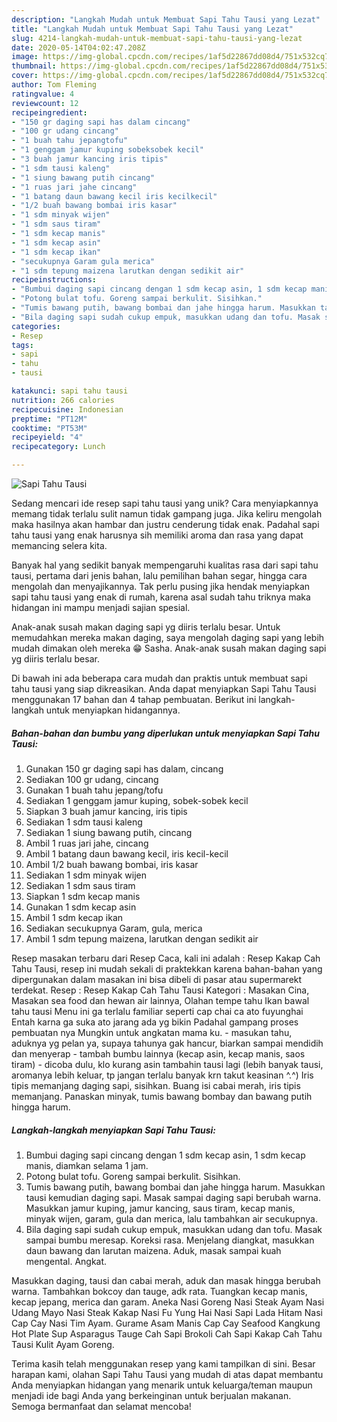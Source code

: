 ```yaml
---
description: "Langkah Mudah untuk Membuat Sapi Tahu Tausi yang Lezat"
title: "Langkah Mudah untuk Membuat Sapi Tahu Tausi yang Lezat"
slug: 4214-langkah-mudah-untuk-membuat-sapi-tahu-tausi-yang-lezat
date: 2020-05-14T04:02:47.208Z
image: https://img-global.cpcdn.com/recipes/1af5d22867dd08d4/751x532cq70/sapi-tahu-tausi-foto-resep-utama.jpg
thumbnail: https://img-global.cpcdn.com/recipes/1af5d22867dd08d4/751x532cq70/sapi-tahu-tausi-foto-resep-utama.jpg
cover: https://img-global.cpcdn.com/recipes/1af5d22867dd08d4/751x532cq70/sapi-tahu-tausi-foto-resep-utama.jpg
author: Tom Fleming
ratingvalue: 4
reviewcount: 12
recipeingredient:
- "150 gr daging sapi has dalam cincang"
- "100 gr udang cincang"
- "1 buah tahu jepangtofu"
- "1 genggam jamur kuping sobeksobek kecil"
- "3 buah jamur kancing iris tipis"
- "1 sdm tausi kaleng"
- "1 siung bawang putih cincang"
- "1 ruas jari jahe cincang"
- "1 batang daun bawang kecil iris kecilkecil"
- "1/2 buah bawang bombai iris kasar"
- "1 sdm minyak wijen"
- "1 sdm saus tiram"
- "1 sdm kecap manis"
- "1 sdm kecap asin"
- "1 sdm kecap ikan"
- "secukupnya Garam gula merica"
- "1 sdm tepung maizena larutkan dengan sedikit air"
recipeinstructions:
- "Bumbui daging sapi cincang dengan 1 sdm kecap asin, 1 sdm kecap manis, diamkan selama 1 jam."
- "Potong bulat tofu. Goreng sampai berkulit. Sisihkan."
- "Tumis bawang putih, bawang bombai dan jahe hingga harum. Masukkan tausi kemudian daging sapi. Masak sampai daging sapi berubah warna. Masukkan jamur kuping, jamur kancing, saus tiram, kecap manis, minyak wijen, garam, gula dan merica, lalu tambahkan air secukupnya."
- "Bila daging sapi sudah cukup empuk, masukkan udang dan tofu. Masak sampai bumbu meresap. Koreksi rasa. Menjelang diangkat, masukkan daun bawang dan larutan maizena. Aduk, masak sampai kuah mengental. Angkat."
categories:
- Resep
tags:
- sapi
- tahu
- tausi

katakunci: sapi tahu tausi 
nutrition: 266 calories
recipecuisine: Indonesian
preptime: "PT12M"
cooktime: "PT53M"
recipeyield: "4"
recipecategory: Lunch

---
```



![Sapi Tahu Tausi](https://img-global.cpcdn.com/recipes/1af5d22867dd08d4/751x532cq70/sapi-tahu-tausi-foto-resep-utama.jpg)

Sedang mencari ide resep sapi tahu tausi yang unik? Cara menyiapkannya memang tidak terlalu sulit namun tidak gampang juga. Jika keliru mengolah maka hasilnya akan hambar dan justru cenderung tidak enak. Padahal sapi tahu tausi yang enak harusnya sih memiliki aroma dan rasa yang dapat memancing selera kita.

Banyak hal yang sedikit banyak mempengaruhi kualitas rasa dari sapi tahu tausi, pertama dari jenis bahan, lalu pemilihan bahan segar, hingga cara mengolah dan menyajikannya. Tak perlu pusing jika hendak menyiapkan sapi tahu tausi yang enak di rumah, karena asal sudah tahu triknya maka hidangan ini mampu menjadi sajian spesial.

Anak-anak susah makan daging sapi yg diiris terlalu besar. Untuk memudahkan mereka makan daging, saya mengolah daging sapi yang lebih mudah dimakan oleh mereka 😁 Sasha. Anak-anak susah makan daging sapi yg diiris terlalu besar.


Di bawah ini ada beberapa cara mudah dan praktis untuk membuat sapi tahu tausi yang siap dikreasikan. Anda dapat menyiapkan Sapi Tahu Tausi menggunakan 17 bahan dan 4 tahap pembuatan. Berikut ini langkah-langkah untuk menyiapkan hidangannya.

<!--inarticleads1-->

##### Bahan-bahan dan bumbu yang diperlukan untuk menyiapkan Sapi Tahu Tausi:

1. Gunakan 150 gr daging sapi has dalam, cincang
1. Sediakan 100 gr udang, cincang
1. Gunakan 1 buah tahu jepang/tofu
1. Sediakan 1 genggam jamur kuping, sobek-sobek kecil
1. Siapkan 3 buah jamur kancing, iris tipis
1. Sediakan 1 sdm tausi kaleng
1. Sediakan 1 siung bawang putih, cincang
1. Ambil 1 ruas jari jahe, cincang
1. Ambil 1 batang daun bawang kecil, iris kecil-kecil
1. Ambil 1/2 buah bawang bombai, iris kasar
1. Sediakan 1 sdm minyak wijen
1. Sediakan 1 sdm saus tiram
1. Siapkan 1 sdm kecap manis
1. Gunakan 1 sdm kecap asin
1. Ambil 1 sdm kecap ikan
1. Sediakan secukupnya Garam, gula, merica
1. Ambil 1 sdm tepung maizena, larutkan dengan sedikit air


Resep masakan terbaru dari Resep Caca, kali ini adalah : Resep Kakap Cah Tahu Tausi, resep ini mudah sekali di praktekkan karena bahan-bahan yang dipergunakan dalam masakan ini bisa dibeli di pasar atau supermarekt terdekat. Resep : Resep Kakap Cah Tahu Tausi Kategori : Masakan Cina, Masakan sea food dan hewan air lainnya, Olahan tempe tahu Ikan bawal tahu tausi Menu ini ga terlalu familiar seperti cap chai ca ato fuyunghai Entah karna ga suka ato jarang ada yg bikin Padahal gampang proses pembuatan nya Mungkin untuk angkatan mama ku. - masukan tahu, aduknya yg pelan ya, supaya tahunya gak hancur, biarkan sampai mendidih dan menyerap - tambah bumbu lainnya (kecap asin, kecap manis, saos tiram) - dicoba dulu, klo kurang asin tambahin tausi lagi (lebih banyak tausi, aromanya lebih keluar, tp jangan terlalu banyak krn takut keasinan ^.^) Iris tipis memanjang daging sapi, sisihkan. Buang isi cabai merah, iris tipis memanjang. Panaskan minyak, tumis bawang bombay dan bawang putih hingga harum. 

<!--inarticleads2-->

##### Langkah-langkah menyiapkan Sapi Tahu Tausi:

1. Bumbui daging sapi cincang dengan 1 sdm kecap asin, 1 sdm kecap manis, diamkan selama 1 jam.
1. Potong bulat tofu. Goreng sampai berkulit. Sisihkan.
1. Tumis bawang putih, bawang bombai dan jahe hingga harum. Masukkan tausi kemudian daging sapi. Masak sampai daging sapi berubah warna. Masukkan jamur kuping, jamur kancing, saus tiram, kecap manis, minyak wijen, garam, gula dan merica, lalu tambahkan air secukupnya.
1. Bila daging sapi sudah cukup empuk, masukkan udang dan tofu. Masak sampai bumbu meresap. Koreksi rasa. Menjelang diangkat, masukkan daun bawang dan larutan maizena. Aduk, masak sampai kuah mengental. Angkat.


Masukkan daging, tausi dan cabai merah, aduk dan masak hingga berubah warna. Tambahkan bokcoy dan tauge, adk rata. Tuangkan kecap manis, kecap jepang, merica dan garam. Aneka Nasi Goreng Nasi Steak Ayam Nasi Udang Mayo Nasi Steak Kakap Nasi Fu Yung Hai Nasi Sapi Lada Hitam Nasi Cap Cay Nasi Tim Ayam. Gurame Asam Manis Cap Cay Seafood Kangkung Hot Plate Sup Asparagus Tauge Cah Sapi Brokoli Cah Sapi Kakap Cah Tahu Tausi Kulit Ayam Goreng. 

Terima kasih telah menggunakan resep yang kami tampilkan di sini. Besar harapan kami, olahan Sapi Tahu Tausi yang mudah di atas dapat membantu Anda menyiapkan hidangan yang menarik untuk keluarga/teman maupun menjadi ide bagi Anda yang berkeinginan untuk berjualan makanan. Semoga bermanfaat dan selamat mencoba!
